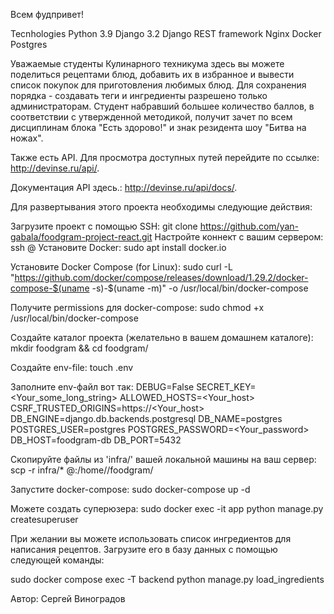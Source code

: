 Всем фудпривет!

Tecnhologies
Python 3.9
Django 3.2
Django REST framework
Nginx
Docker
Postgres

Уважаемые студенты Кулинарного техникума здесь вы можете поделиться рецептами блюд, добавить их в избранное и вывести список покупок для приготовления любимых блюд. Для сохранения порядка - создавать теги и ингредиенты разрешено только администраторам. Студент набравший большее количество баллов, в соответствии с утвержденной методикой, получит зачет по всем дисциплинам блока "Есть здорово!" и знак резидента шоу "Битва на ножах".

Также есть API. Для просмотра доступных путей перейдите по ссылке: http://devinse.ru/api/.

Документация API здесь.: http://devinse.ru/api/docs/.

Для развертывания этого проекта необходимы следующие действия:

Загрузите проект с помощью SSH:
git clone https://github.com/yan-gabala/foodgram-project-react.git
Настройте коннект с вашим сервером:
ssh <server user>@<server IP>
Установите Docker:
sudo apt install docker.io

Установите Docker Compose (for Linux):
sudo curl -L "https://github.com/docker/compose/releases/download/1.29.2/docker-compose-$(uname -s)-$(uname -m)" -o /usr/local/bin/docker-compose

Получите permissions для docker-compose:
sudo chmod +x /usr/local/bin/docker-compose

Создайте каталог проекта (желательно в вашем домашнем каталоге):
mkdir foodgram && cd foodgram/

Создайте env-file:
touch .env

Заполните env-файл вот так:
DEBUG=False
SECRET_KEY=<Your_some_long_string>
ALLOWED_HOSTS=<Your_host>
CSRF_TRUSTED_ORIGINS=https://<Your_host>
DB_ENGINE=django.db.backends.postgresql
DB_NAME=postgres
POSTGRES_USER=postgres
POSTGRES_PASSWORD=<Your_password>
DB_HOST=foodgram-db
DB_PORT=5432

Скопируйте файлы из 'infra/' вашей локальной машины на ваш сервер:
scp -r infra/* <server user>@<server IP>:/home/<server user>/foodgram/

Запустите docker-compose:
sudo docker-compose up -d

Можете создать суперюзера:
sudo docker exec -it app python manage.py createsuperuser

При желании вы можете использовать список ингредиентов для написания рецептов. Загрузите его в базу данных с помощью следующей команды:

sudo docker compose exec -T backend python manage.py load_ingredients

Автор: Сергей Виноградов
